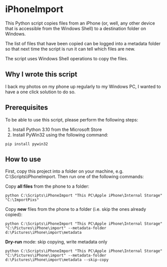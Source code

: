 # iPhoneImport

This Python script copies files from an iPhone (or, well, any other device that is accessible from the Windows Shell) to
a destination folder on Windows.

The list of files that have been copied can be logged into a metadata folder so that next time the script is run it can
tell which files are new.

The script uses Windows Shell operations to copy the files.

## Why I wrote this script

I back my photos on my phone up regularly to my Windows PC, I wanted to have a one click solution to do so.

## Prerequisites

To be able to use this script, please perform the following steps:

   1. Install Python 3.10 from the Microsoft Store 
   2. Install PyWin32 using the following command: 
 
    pip install pywin32

## How to use

First, copy this project into a folder on your machine, e.g. C:\Scripts\iPhoneImport. Then run one of the following
commands:

Copy **all files** from the phone to a folder:

    python C:\Scripts\iPhoneImport "This PC\Apple iPhone\Internal Storage" "C:\ImportPixs"

Copy **new** files from the phone to a folder (i.e. skip the ones already copied):

    python C:\Scripts\iPhoneImport "This PC\Apple iPhone\Internal Storage" "C:\Pictures\iPhone\import" --metadata-folder d:\Pictures\iPhone\import\metadata

**Dry-run** mode: skip copying, write metadata only

    python C:\Scripts\iPhoneImport "This PC\Apple iPhone\Internal Storage" "C:\Pictures\iPhone\import" --metadata-folder d:\Pictures\iPhone\import\metadata --skip-copy
